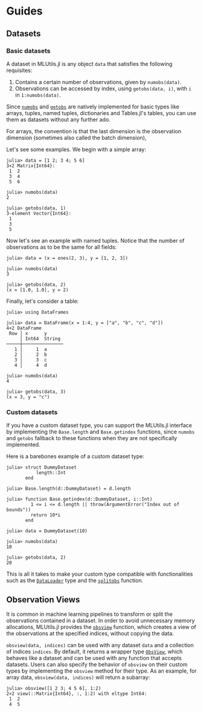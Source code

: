 # Guides

## Datasets 

### Basic datasets

A dataset in MLUtils.jl is any object `data` that satisfies the following requisites:
1. Contains a certain number of observations, given by `numobs(data)`.
2. Observations can be accessed by index, using `getobs(data, i)`, with `i` in `1:numobs(data)`.

Since [`numobs`](@ref) and [`getobs`](@ref) are natively implemented for basic types like arrays, tuples, named tuples, dictionaries and Tables.jl's tables, you can use them as datasets without any further ado.

For arrays, the convention is that the last dimension is the observation dimension (sometimes also called the batch dimension),

Let's see some examples. We begin with a simple array:

```jldoctest
julia> data = [1 2; 3 4; 5 6]
3×2 Matrix{Int64}:
 1  2
 3  4
 5  6

julia> numobs(data)
2

julia> getobs(data, 1)
3-element Vector{Int64}:
 1
 3
 5
```

Now let's see an example with named tuples. Notice that the number of observations
as to be the same for all fields:

```jldoctest
julia> data = (x = ones(2, 3), y = [1, 2, 3])

julia> numobs(data)
3

julia> getobs(data, 2)
(x = [1.0, 1.0], y = 2)
```
Finally, let's consider a table:

```jldoctest
julia> using DataFrames

julia> data = DataFrame(x = 1:4, y = ["a", "b", "c", "d"])
4×2 DataFrame
 Row │ x      y      
     │ Int64  String 
─────┼───────────────
   1 │     1  a
   2 │     2  b
   3 │     3  c
   4 │     4  d

julia> numobs(data)
4

julia> getobs(data, 3)
(x = 3, y = "c")
```

### Custom datasets

If you have a custom dataset type, you can support the MLUtils.jl interface by implementing the `Base.length` and `Base.getindex` functions, since `numobs` and `getobs` fallback to these functions when they are not specifically implemented.

Here is a barebones example of a custom dataset type:
```jldoctest
julia> struct DummyDataset
           length::Int
       end

julia> Base.length(d::DummyDataset) = d.length

julia> function Base.getindex(d::DummyDataset, i::Int)
         1 <= i <= d.length || throw(ArgumentError("Index out of bounds"))
         return 10*i
       end

julia> data = DummyDataset(10)

julia> numobs(data)
10

julia> getobs(data, 2)
20
```

This is all it takes to make your custom type compatible with functionalities such as the [`DataLoader`](@ref) type and the [`splitobs`](@ref) function.

## Observation Views

It is common in machine learning pipelines to transform or split the observations contained in a dataset. 
In order to avoid unnecessary memory allocations, MLUtils.jl provides the [`obsview`](@ref) function, which creates a view of the observations at the specified indices, without copying the data.

`obsview(data, indices)` can be used with any dataset `data` and a collection of indices `indices`. By default, 
it returns a wrapper type [`ObsView`](@ref), which behaves like a dataset and can be used with any function that accepts datasets. Users can also specify the behavior of `obsview` on their custom types by implementing the `obsview` method for their type. As an example, for array data, `obsview(data, indices)` will return a subarray:

```jldoctest
julia> obsview([1 2 3; 4 5 6], 1:2)
2×2 view(::Matrix{Int64}, :, 1:2) with eltype Int64:
 1  2
 4  5
```


